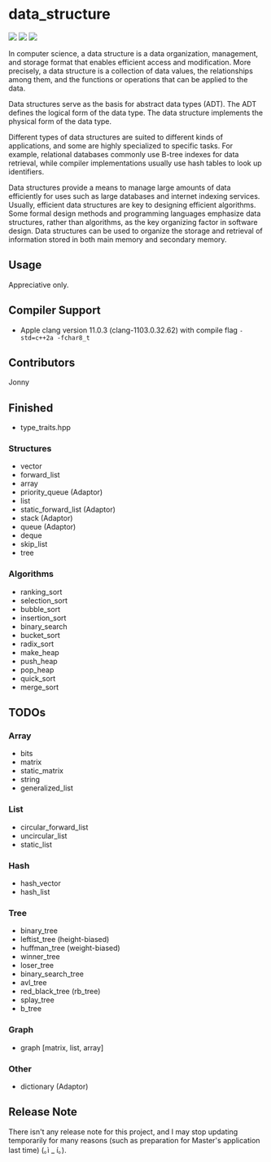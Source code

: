 # data_structure #

![](https://img.shields.io/badge/Build-Pending-Yellow.svg)
![](https://img.shields.io/badge/Contributors-1-BrightGreen.svg)
![](https://img.shields.io/badge/License-Apache%202.0-green.svg)

In computer science, a data structure is a data organization, management, and storage format that enables efficient access and modification. More precisely, a data structure is a collection of data values, the relationships among them, and the functions or operations that can be applied to the data.

Data structures serve as the basis for abstract data types (ADT). The ADT defines the logical form of the data type. The data structure implements the physical form of the data type.

Different types of data structures are suited to different kinds of applications, and some are highly specialized to specific tasks. For example, relational databases commonly use B-tree indexes for data retrieval, while compiler implementations usually use hash tables to look up identifiers.

Data structures provide a means to manage large amounts of data efficiently for uses such as large databases and internet indexing services. Usually, efficient data structures are key to designing efficient algorithms. Some formal design methods and programming languages emphasize data structures, rather than algorithms, as the key organizing factor in software design. Data structures can be used to organize the storage and retrieval of information stored in both main memory and secondary memory.

## Usage ##

Appreciative only.

## Compiler Support ##

- Apple clang version 11.0.3 (clang-1103.0.32.62) with compile flag `-std=c++2a -fchar8_t`

## Contributors ##

Jonny

## Finished ##

- type_traits.hpp

### Structures ###

- vector
- forward_list
- array
- priority_queue (Adaptor)
- list
- static_forward_list (Adaptor)
- stack (Adaptor)
- queue (Adaptor)
- deque
- skip_list
- tree

### Algorithms ###

- ranking_sort
- selection_sort
- bubble_sort
- insertion_sort
- binary_search
- bucket_sort
- radix_sort
- make_heap
- push_heap
- pop_heap
- quick_sort
- merge_sort

## TODOs ##

### Array ###
- bits
- matrix
- static_matrix
- string
- generalized_list

### List ###
- circular_forward_list
- uncircular_list
- static_list

### Hash ###
- hash_vector
- hash_list

### Tree ###
- binary_tree
- leftist_tree (height-biased)
- huffman_tree (weight-biased)
- winner_tree
- loser_tree
- binary_search_tree
- avl_tree
- red_black_tree (rb_tree)
- splay_tree
- b_tree

### Graph ###
- graph [matrix, list, array]

### Other ###
- dictionary (Adaptor)

## Release Note ##

There isn't any release note for this project, and I may stop updating temporarily for many reasons (such as preparation for Master's application last time) (｡ì _ í｡).
